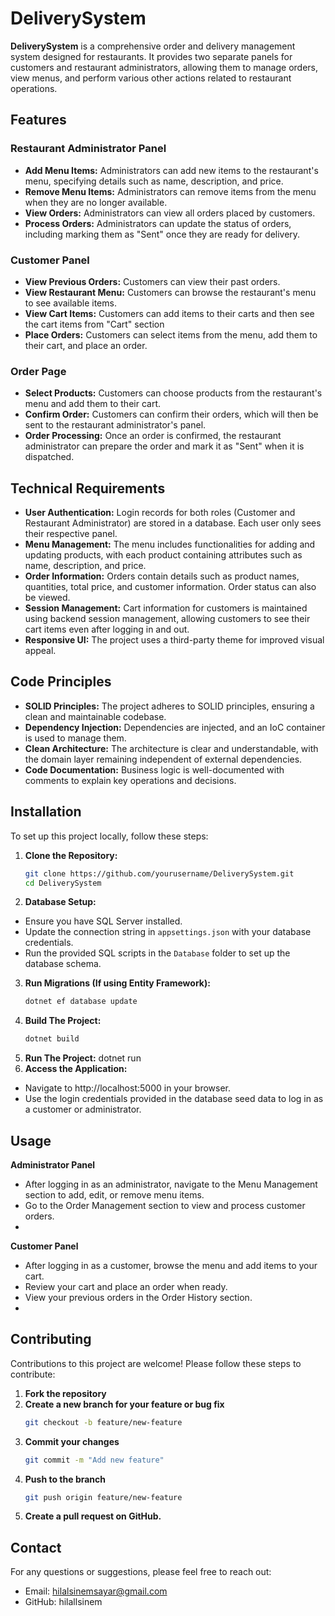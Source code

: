 # DeliverySystem

**DeliverySystem** is a comprehensive order and delivery management system designed for restaurants. It provides two separate panels for customers and restaurant administrators, allowing them to manage orders, view menus, and perform various other actions related to restaurant operations.

## Features

### Restaurant Administrator Panel
- **Add Menu Items:** Administrators can add new items to the restaurant's menu, specifying details such as name, description, and price.
- **Remove Menu Items:** Administrators can remove items from the menu when they are no longer available.
- **View Orders:** Administrators can view all orders placed by customers.
- **Process Orders:** Administrators can update the status of orders, including marking them as "Sent" once they are ready for delivery.

### Customer Panel
- **View Previous Orders:** Customers can view their past orders.
- **View Restaurant Menu:** Customers can browse the restaurant's menu to see available items.
- **View Cart Items:** Customers can add items to their carts and then see the cart items from "Cart" section
- **Place Orders:** Customers can select items from the menu, add them to their cart, and place an order.

### Order Page
- **Select Products:** Customers can choose products from the restaurant's menu and add them to their cart.
- **Confirm Order:** Customers can confirm their orders, which will then be sent to the restaurant administrator's panel.
- **Order Processing:** Once an order is confirmed, the restaurant administrator can prepare the order and mark it as "Sent" when it is dispatched.

## Technical Requirements

- **User Authentication:** Login records for both roles (Customer and Restaurant Administrator) are stored in a database. Each user only sees their respective panel.
- **Menu Management:** The menu includes functionalities for adding and updating products, with each product containing attributes such as name, description, and price.
- **Order Information:** Orders contain details such as product names, quantities, total price, and customer information. Order status can also be viewed.
- **Session Management:** Cart information for customers is maintained using backend session management, allowing customers to see their cart items even after logging in and out.
- **Responsive UI:** The project uses a third-party theme for improved visual appeal.

## Code Principles

- **SOLID Principles:** The project adheres to SOLID principles, ensuring a clean and maintainable codebase.
- **Dependency Injection:** Dependencies are injected, and an IoC container is used to manage them.
- **Clean Architecture:** The architecture is clear and understandable, with the domain layer remaining independent of external dependencies.
- **Code Documentation:** Business logic is well-documented with comments to explain key operations and decisions.

## Installation

To set up this project locally, follow these steps:

1. **Clone the Repository:**
   ```bash
   git clone https://github.com/yourusername/DeliverySystem.git
   cd DeliverySystem
2. **Database Setup:**
- Ensure you have SQL Server installed.
- Update the connection string in `appsettings.json` with your database credentials.
- Run the provided SQL scripts in the `Database` folder to set up the database schema.
3. **Run Migrations (If using Entity Framework):**
   ```bash
   dotnet ef database update
4. **Build The Project:**
   ```bash
   dotnet build
5. **Run The Project:**
  dotnet run
6. **Access the Application:**
- Navigate to http://localhost:5000 in your browser.
- Use the login credentials provided in the database seed data to log in as a customer or administrator.

## Usage
**Administrator Panel**
- After logging in as an administrator, navigate to the Menu Management section to add, edit, or remove menu items.
- Go to the Order Management section to view and process customer orders.
- 
**Customer Panel**
- After logging in as a customer, browse the menu and add items to your cart.
- Review your cart and place an order when ready.
- View your previous orders in the Order History section.
- 
## Contributing
Contributions to this project are welcome! Please follow these steps to contribute:
1. **Fork the repository**
2. **Create a new branch for your feature or bug fix**
   ```bash
   git checkout -b feature/new-feature
3. **Commit your changes**
   ```bash
   git commit -m "Add new feature"
4. **Push to the branch**
   ```bash
   git push origin feature/new-feature
5. **Create a pull request on GitHub.**

## Contact
For any questions or suggestions, please feel free to reach out:
- Email: hilalsinemsayar@gmail.com
- GitHub: hilallsinem
